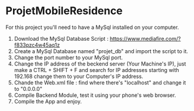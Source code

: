 # ProjetMobileResidence

For this project you'll need to have a MySql installed on your computer.

1. Download the MySql Database Script : https://www.mediafire.com/?f833pzc4w45aq1z
2. Create a MySql Database named "projet_db" and import the script to it.
3. Change the port number to your MySql port.
4. Change the IP address of the beckend server (Your Machine's IP), just make a CTRL + SHIFT + F and search for IP addresses starting with 192.168 change them to your Computer's IP address.
5. Chande the Web.xml file : find where there's "localhost" and change it to "0.0.0.0"
6. Compile Backend Module, test it using your phone's web browser.
7. Compile the App and enjoy.

